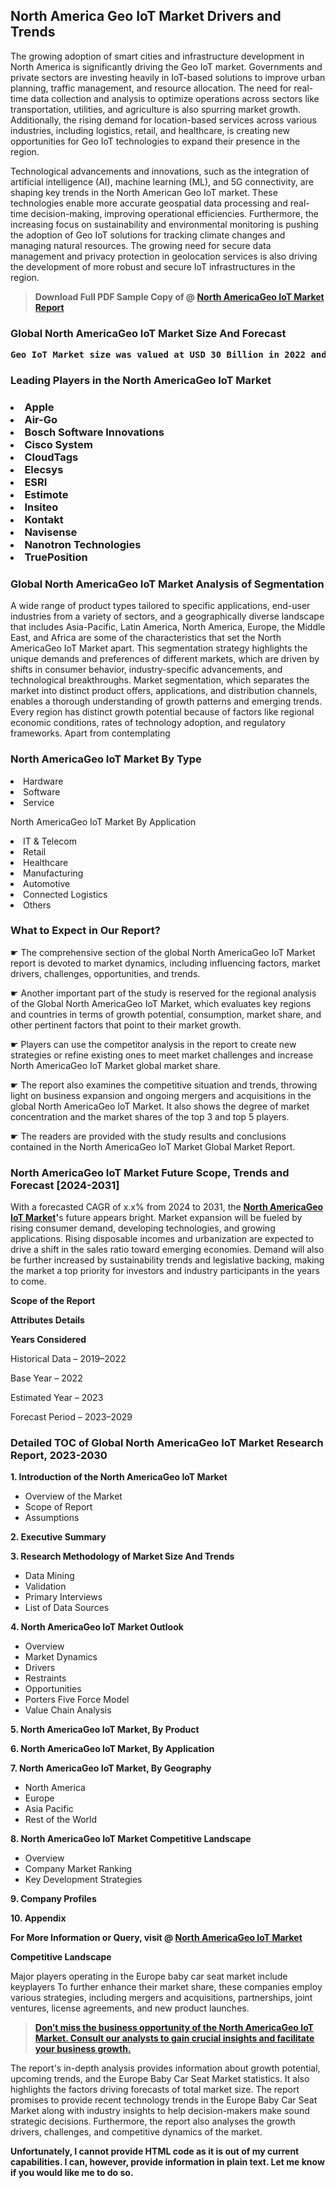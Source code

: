<p> <h2>North America Geo IoT Market Drivers and Trends</h2><p>The growing adoption of smart cities and infrastructure development in North America is significantly driving the Geo IoT market. Governments and private sectors are investing heavily in IoT-based solutions to improve urban planning, traffic management, and resource allocation. The need for real-time data collection and analysis to optimize operations across sectors like transportation, utilities, and agriculture is also spurring market growth. Additionally, the rising demand for location-based services across various industries, including logistics, retail, and healthcare, is creating new opportunities for Geo IoT technologies to expand their presence in the region.</p><p>Technological advancements and innovations, such as the integration of artificial intelligence (AI), machine learning (ML), and 5G connectivity, are shaping key trends in the North American Geo IoT market. These technologies enable more accurate geospatial data processing and real-time decision-making, improving operational efficiencies. Furthermore, the increasing focus on sustainability and environmental monitoring is pushing the adoption of Geo IoT solutions for tracking climate changes and managing natural resources. The growing need for secure data management and privacy protection in geolocation services is also driving the development of more robust and secure IoT infrastructures in the region.</p></p><blockquote id="" class=""><strong>Download Full PDF Sample Copy of @&nbsp;<a href="https://www.verifiedmarketreports.com/download-sample/?rid=506629&utm_source=GitHub-Jan&utm_medium=258" target="_blank">North AmericaGeo IoT Market Report</a>&nbsp;&nbsp;</strong></blockquote><h3 id="" class=""><strong>Global&nbsp;North AmericaGeo IoT Market Size And Forecast</strong></h3><pre class="reader-text-block__code-block"><strong>Geo IoT Market size was valued at USD 30 Billion in 2022 and is projected to reach USD 75 Billion by 2030, growing at a CAGR of 12% from 2024 to 2030.</strong></pre><h3 id="" class="">Leading Players in the&nbsp;North AmericaGeo IoT Market</h3><h3 class=""></Li><Li>Apple</Li><Li> Air-Go</Li><Li> Bosch Software Innovations</Li><Li> Cisco System</Li><Li> CloudTags</Li><Li> Elecsys</Li><Li> ESRI</Li><Li> Estimote</Li><Li> Insiteo</Li><Li> Kontakt</Li><Li> Navisense</Li><Li> Nanotron Technologies</Li><Li> TruePosition</h3><h3 id="" class="">Global&nbsp;North AmericaGeo IoT Market Analysis of Segmentation</h3><p id="" class="">A wide range of product types tailored to specific applications, end-user industries from a variety of sectors, and a geographically diverse landscape that includes Asia-Pacific, Latin America, North America, Europe, the Middle East, and Africa are some of the characteristics that set the North AmericaGeo IoT Market apart. This segmentation strategy highlights the unique demands and preferences of different markets, which are driven by shifts in consumer behavior, industry-specific advancements, and technological breakthroughs. Market segmentation, which separates the market into distinct product offers, applications, and distribution channels, enables a thorough understanding of growth patterns and emerging trends. Every region has distinct growth potential because of factors like regional economic conditions, rates of technology adoption, and regulatory frameworks. Apart from contemplating</p><h3 id="" class="">North AmericaGeo IoT Market&nbsp;By Type</h3><p></Li><Li>Hardware</Li><Li> Software</Li><Li> Service</p><div class="" data-test-id=""><p>North AmericaGeo IoT Market&nbsp;By Application</p></div><p class=""></Li><Li>IT & Telecom</Li><Li> Retail</Li><Li> Healthcare</Li><Li> Manufacturing</Li><Li> Automotive</Li><Li> Connected Logistics</Li><Li> Others</p><div class="" data-test-id=""><h3><span class="">What to Expect in Our Report?</span></h3></div><div class="" data-test-id=""><p><span class="">☛ The comprehensive section of the global North AmericaGeo IoT Market report is devoted to market dynamics, including influencing factors, market drivers, challenges, opportunities, and trends.</span></p></div><div class="" data-test-id=""><p><span class="">☛ Another important part of the study is reserved for the regional analysis of the Global North AmericaGeo IoT Market, which evaluates key regions and countries in terms of growth potential, consumption, market share, and other pertinent factors that point to their market growth.</span></p></div><div class="" data-test-id=""><p><span class="">☛ Players can use the competitor analysis in the report to create new strategies or refine existing ones to meet market challenges and increase North AmericaGeo IoT Market global market share.</span></p></div><div class="" data-test-id=""><p><span class="">☛ The report also examines the competitive situation and trends, throwing light on business expansion and ongoing mergers and acquisitions in the global North AmericaGeo IoT Market. It also shows the degree of market concentration and the market shares of the top 3 and top 5 players.</span></p></div><div class="" data-test-id=""><p><span class="">☛ The readers are provided with the study results and conclusions contained in the North AmericaGeo IoT Market Global Market Report.</span></p></div><div class="" data-test-id=""><h3><span class="">North AmericaGeo IoT Market Future Scope, Trends and Forecast [2024-2031]</span></h3></div><div class="" data-test-id=""><p><span class="">With a forecasted CAGR of x.x% from 2024 to 2031, the <strong><a href="https://www.verifiedmarketreports.com/download-sample/?rid=506629&utm_source=GitHub-Jan&utm_medium=258" target="_blank">North AmericaGeo IoT Market</a>'</strong>s future appears bright. Market expansion will be fueled by rising consumer demand, developing technologies, and growing applications. Rising disposable incomes and urbanization are expected to drive a shift in the sales ratio toward emerging economies. Demand will also be further increased by sustainability trends and legislative backing, making the market a top priority for investors and industry participants in the years to come.</span></p><p id="ember66" class="ember-view reader-text-block__paragraph"><strong>Scope of the Report</strong></p><p id="ember67" class="ember-view reader-text-block__paragraph"><strong>Attributes Details</strong></p><p id="ember68" class="ember-view reader-text-block__paragraph"><strong>Years Considered</strong></p><p id="ember69" class="ember-view reader-text-block__paragraph">Historical Data &ndash; 2019&ndash;2022</p><p id="ember70" class="ember-view reader-text-block__paragraph">Base Year &ndash; 2022</p><p id="ember71" class="ember-view reader-text-block__paragraph">Estimated Year &ndash; 2023</p><p id="ember72" class="ember-view reader-text-block__paragraph">Forecast Period &ndash; 2023&ndash;2029</p></div><h3 id="" class="">Detailed TOC of Global North AmericaGeo IoT Market Research Report, 2023-2030</h3><p id="" class=""><strong>1. Introduction of the North AmericaGeo IoT Market</strong></p><ul><li>Overview of the Market</li><li>Scope of Report</li><li>Assumptions</li></ul><p id="" class=""><strong>2. Executive Summary</strong></p><p id="" class=""><strong>3. Research Methodology of Market Size And Trends</strong></p><ul><li>Data Mining</li><li>Validation</li><li>Primary Interviews</li><li>List of Data Sources</li></ul><p id="" class=""><strong>4. North AmericaGeo IoT Market Outlook</strong></p><ul><li>Overview</li><li>Market Dynamics</li><li>Drivers</li><li>Restraints</li><li>Opportunities</li><li>Porters Five Force Model</li><li>Value Chain Analysis</li></ul><p id="" class=""><strong>5. North AmericaGeo IoT Market, By Product</strong></p><p id="" class=""><strong>6. North AmericaGeo IoT Market, By Application</strong></p><p id="" class=""><strong>7. North AmericaGeo IoT Market, By Geography</strong></p><ul><li>North America</li><li>Europe</li><li>Asia Pacific</li><li>Rest of the World</li></ul><p id="" class=""><strong>8. North AmericaGeo IoT Market Competitive Landscape</strong></p><ul><li>Overview</li><li>Company Market Ranking</li><li>Key Development Strategies</li></ul><p id="" class=""><strong>9. Company Profiles</strong></p><p id="" class=""><strong>10. Appendix</strong></p><p><strong>For More Information or Query, visit&nbsp;@ <a href="https://www.verifiedmarketreports.com/product/geo-iot-market-size-and-forecast/" target="_blank">North AmericaGeo IoT Market</a></strong></p><p id="ember61" class="ember-view reader-text-block__paragraph"><strong>Competitive Landscape</strong></p><p id="ember62" class="ember-view reader-text-block__paragraph">Major players operating in the Europe baby car seat market include keyplayers To further enhance their market share, these companies employ various strategies, including mergers and acquisitions, partnerships, joint ventures, license agreements, and new product launches.</p><blockquote id="ember63" class="ember-view reader-text-block__blockquote"><strong><a href="https://www.verifiedmarketreports.com/download-sample/?rid=506629&utm_source=GitHub-Jan&utm_medium=258" target="_blank">Don&rsquo;t miss the business opportunity of the North AmericaGeo IoT Market. Consult our analysts to gain crucial insights and facilitate your business growth.</a></strong></blockquote><p id="ember64" class="ember-view reader-text-block__paragraph">The report's in-depth analysis provides information about growth potential, upcoming trends, and the Europe Baby Car Seat Market statistics. It also highlights the factors driving forecasts of total market size. The report promises to provide recent technology trends in the Europe Baby Car Seat Market along with industry insights to help decision-makers make sound strategic decisions. Furthermore, the report also analyses the growth drivers, challenges, and competitive dynamics of the market.</p><p class="ember-view reader-text-block__paragraph"><strong>Unfortunately, I cannot provide HTML code as it is out of my current capabilities. I can, however, provide information in plain text. Let me know if you would like me to do so.</strong></p>
